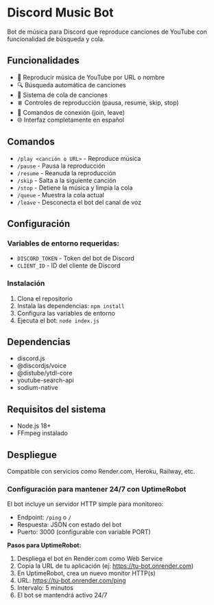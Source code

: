 # Discord Music Bot

Bot de música para Discord que reproduce canciones de YouTube con funcionalidad de búsqueda y cola.

## Funcionalidades

- 🎵 Reproducir música de YouTube por URL o nombre
- 🔍 Búsqueda automática de canciones
- 📝 Sistema de cola de canciones
- ⏸️ Controles de reproducción (pausa, resume, skip, stop)
- 🚪 Comandos de conexión (join, leave)
- 🌐 Interfaz completamente en español

## Comandos

- `/play <canción o URL>` - Reproduce música
- `/pause` - Pausa la reproducción
- `/resume` - Reanuda la reproducción
- `/skip` - Salta a la siguiente canción
- `/stop` - Detiene la música y limpia la cola
- `/queue` - Muestra la cola actual
- `/leave` - Desconecta el bot del canal de voz

## Configuración

### Variables de entorno requeridas:
- `DISCORD_TOKEN` - Token del bot de Discord
- `CLIENT_ID` - ID del cliente de Discord

### Instalación

1. Clona el repositorio
2. Instala las dependencias: `npm install`
3. Configura las variables de entorno
4. Ejecuta el bot: `node index.js`

## Dependencias

- discord.js
- @discordjs/voice
- @distube/ytdl-core
- youtube-search-api
- sodium-native

## Requisitos del sistema

- Node.js 18+
- FFmpeg instalado

## Despliegue

Compatible con servicios como Render.com, Heroku, Railway, etc.

### Configuración para mantener 24/7 con UptimeRobot

El bot incluye un servidor HTTP simple para monitoreo:
- Endpoint: `/ping` o `/`
- Respuesta: JSON con estado del bot
- Puerto: 3000 (configurable con variable PORT)

**Pasos para UptimeRobot:**
1. Despliega el bot en Render.com como Web Service
2. Copia la URL de tu aplicación (ej: https://tu-bot.onrender.com)
3. En UptimeRobot, crea un nuevo monitor HTTP(s)
4. URL: https://tu-bot.onrender.com/ping
5. Intervalo: 5 minutos
6. El bot se mantendrá activo 24/7
